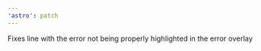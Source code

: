 ```yaml
---
'astro': patch
---
```


Fixes line with the error not being properly highlighted in the error overlay

